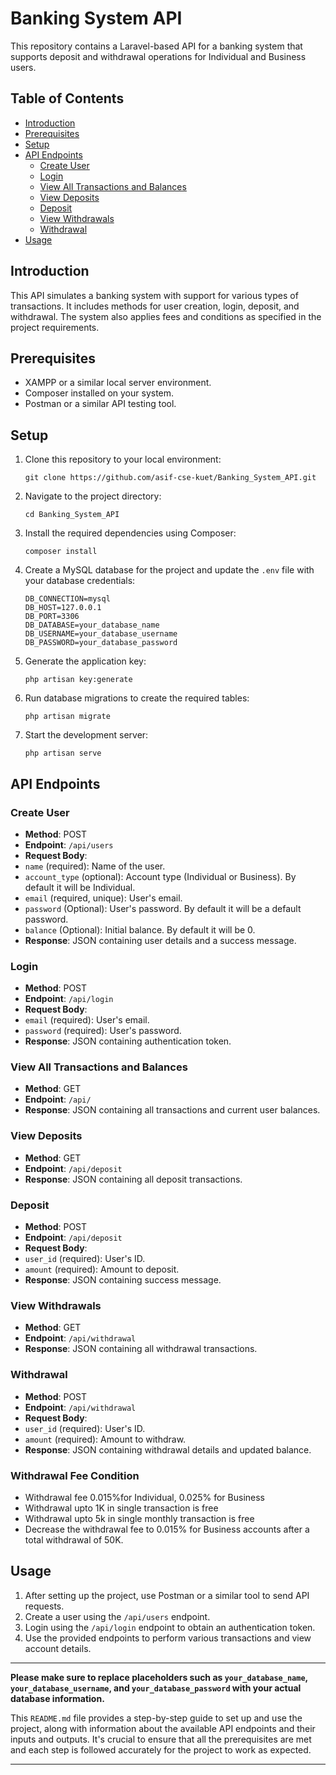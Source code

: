 # Banking System API

This repository contains a Laravel-based API for a banking system that supports deposit and withdrawal operations for Individual and Business users.

## Table of Contents

-   [Introduction](#introduction)
-   [Prerequisites](#prerequisites)
-   [Setup](#setup)
-   [API Endpoints](#api-endpoints)
    -   [Create User](#create-user)
    -   [Login](#login)
    -   [View All Transactions and Balances](#view-all-transactions-and-balances)
    -   [View Deposits](#view-deposits)
    -   [Deposit](#deposit)
    -   [View Withdrawals](#view-withdrawals)
    -   [Withdrawal](#withdrawal)
-   [Usage](#usage)

## Introduction

This API simulates a banking system with support for various types of transactions. It includes methods for user creation, login, deposit, and withdrawal. The system also applies fees and conditions as specified in the project requirements.

## Prerequisites

-   XAMPP or a similar local server environment.
-   Composer installed on your system.
-   Postman or a similar API testing tool.

## Setup

1.  Clone this repository to your local environment:

    ```shell
    git clone https://github.com/asif-cse-kuet/Banking_System_API.git
    ```

2.  Navigate to the project directory:

    ```shell
    cd Banking_System_API
    ```

3.  Install the required dependencies using Composer:

    ```shell
    composer install
    ```

4.  Create a MySQL database for the project and update the `.env` file with your database credentials:

    ```shell
    DB_CONNECTION=mysql
    DB_HOST=127.0.0.1
    DB_PORT=3306
    DB_DATABASE=your_database_name
    DB_USERNAME=your_database_username
    DB_PASSWORD=your_database_password
    ```

5.  Generate the application key:

    ```shell
    php artisan key:generate
    ```

6.  Run database migrations to create the required tables:

    ```shell
    php artisan migrate
    ```

7.  Start the development server:

    ```shell
    php artisan serve
    ```

## API Endpoints

### Create User

-   **Method**: POST
-   **Endpoint**: `/api/users`
-   **Request Body**:
-   `name` (required): Name of the user.
-   `account_type` (optional): Account type (Individual or Business). By default it will be Individual.
-   `email` (required, unique): User's email.
-   `password` (Optional): User's password. By default it will be a default password.
-   `balance` (Optional): Initial balance. By default it will be 0.
-   **Response**: JSON containing user details and a success message.

### Login

-   **Method**: POST
-   **Endpoint**: `/api/login`
-   **Request Body**:
-   `email` (required): User's email.
-   `password` (required): User's password.
-   **Response**: JSON containing authentication token.

### View All Transactions and Balances

-   **Method**: GET
-   **Endpoint**: `/api/`
-   **Response**: JSON containing all transactions and current user balances.

### View Deposits

-   **Method**: GET
-   **Endpoint**: `/api/deposit`
-   **Response**: JSON containing all deposit transactions.

### Deposit

-   **Method**: POST
-   **Endpoint**: `/api/deposit`
-   **Request Body**:
-   `user_id` (required): User's ID.
-   `amount` (required): Amount to deposit.
-   **Response**: JSON containing success message.

### View Withdrawals

-   **Method**: GET
-   **Endpoint**: `/api/withdrawal`
-   **Response**: JSON containing all withdrawal transactions.

### Withdrawal

-   **Method**: POST
-   **Endpoint**: `/api/withdrawal`
-   **Request Body**:
-   `user_id` (required): User's ID.
-   `amount` (required): Amount to withdraw.
-   **Response**: JSON containing withdrawal details and updated balance.


### Withdrawal Fee Condition

-   Withdrawal fee 0.015%for Individual, 0.025% for Business
-   Withdrawal upto 1K in single transaction is free
-   Withdrawal upto 5k in single monthly transaction is free
-   Decrease the withdrawal fee to 0.015% for Business accounts after a total withdrawal of 50K.


## Usage

1. After setting up the project, use Postman or a similar tool to send API requests.
2. Create a user using the `/api/users` endpoint.
3. Login using the `/api/login` endpoint to obtain an authentication token.
4. Use the provided endpoints to perform various transactions and view account details.

---

**Please make sure to replace placeholders such as `your_database_name`, `your_database_username`, and `your_database_password` with your actual database information.**

This `README.md` file provides a step-by-step guide to set up and use the project, along with information about the available API endpoints and their inputs and outputs. It's crucial to ensure that all the prerequisites are met and each step is followed accurately for the project to work as expected.

---
